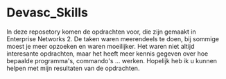 # Devasc_Skills

  In deze reposetory komen de opdrachten voor, die zijn gemaakt in Enterprise Networks 2. 
  De taken waren meerendeels te doen, bij sommige moest je meer opzoeken en waren moeilijker. Het waren niet altijd interesante opdrachten, maar
  het heeft meer kennis gegeven over hoe bepaalde programma's, commando's ... werken. Hopelijk heb ik u kunnen helpen met mijn resultaten van de 
  opdrachten. 
